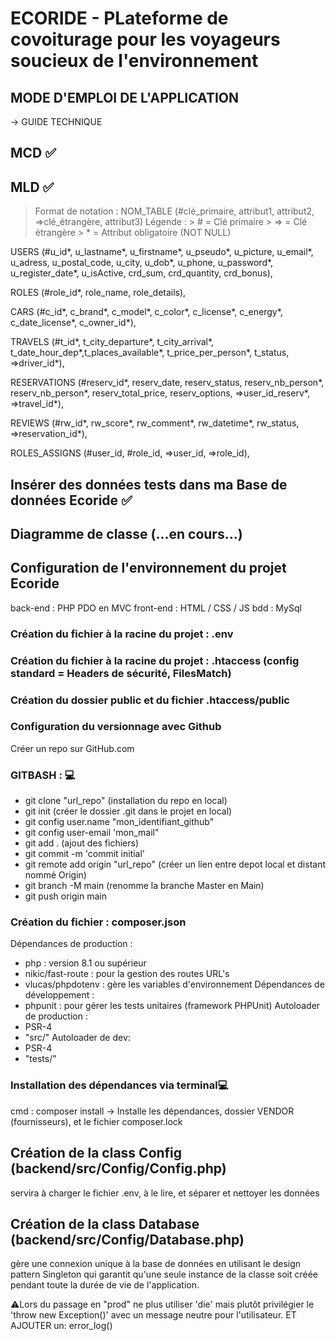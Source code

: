 # ECORIDE - PLateforme de covoiturage pour les voyageurs soucieux de l'environnement 

## MODE D'EMPLOI DE L'APPLICATION
 -> GUIDE TECHNIQUE


 ## MCD ✅

 ## MLD ✅
 > Format de notation :
 > NOM_TABLE (#clé_primaire, attribut1, attribut2, =>clé_étrangère, attribut3)
 > Légende :
    > # = Clé primaire
    > => = Clé étrangère
    > * = Attribut obligatoire (NOT NULL)

 USERS (#u_id*, u_lastname*, u_firstname*, u_pseudo*, u_picture, u_email*, u_adress, u_postal_code, u_city, u_dob*, u_phone, u_password*, u_register_date*, u_isActive, crd_sum, crd_quantity, crd_bonus),

 ROLES (#role_id*, role_name, role_details),

 CARS (#c_id*, c_brand*, c_model*, c_color*, c_license*, c_energy*, c_date_license*, c_owner_id*),

 TRAVELS (#t_id*, t_city_departure*, t_city_arrival*, t_date_hour_dep*,t_places_available*, t_price_per_person*, t_status, =>driver_id*),

 RESERVATIONS (#reserv_id*, reserv_date, reserv_status, reserv_nb_person*, reserv_nb_person*, reserv_total_price, reserv_options, =>user_id_reserv*, =>travel_id*),


 REVIEWS (#rw_id*, rw_score*, rw_comment*, rw_datetime*, rw_status, =>reservation_id*),

 ROLES_ASSIGNS (#user_id, #role_id, =>user_id, =>role_id),

 
## Insérer des données tests dans ma Base de données Ecoride ✅
## Diagramme de classe (...en cours...)




## Configuration de l'environnement du projet Ecoride
back-end : PHP PDO en MVC
front-end : HTML / CSS / JS
bdd : MySql

### Création du fichier à la racine du projet : .env
### Création du fichier à la racine du projet : .htaccess (config standard = Headers de sécurité, FilesMatch)

### Création du dossier public et du fichier .htaccess/public 

### Configuration du versionnage avec Github
   Créer un repo sur GitHub.com
### GITBASH : 💻
   - git clone "url_repo" (installation du repo en local)
   - git init (créer le dossier .git dans le projet en local)
   - git config user.name "mon_identifiant_github"
   - git config user-email 'mon_mail"
   - git add . (ajout des fichiers)
   - git commit -m 'commit initial'
   - git remote add origin "url_repo" (créer un lien entre depot local et distant nommé Origin)
   - git branch -M main (renomme la branche Master en Main)
   - git push origin main

### Création du fichier : composer.json
   Dépendances de production :
   - php : version 8.1 ou supérieur
   - nikic/fast-route : pour la gestion des routes URL's
   - vlucas/phpdotenv : gère les variables d'environnement
   Dépendances de développement :
   - phpunit : pour gérer les tests unitaires (framework PHPUnit)
   Autoloader de production : 
   -  PSR-4
   - "src/"
   Autoloader de dev:
   - PSR-4
   - "tests/"

### Installation des dépendances via terminal💻
 cmd : composer install
-> Installe les dépendances, dossier VENDOR (fournisseurs), et le fichier composer.lock

## Création de la class Config (backend/src/Config/Config.php)
servira à charger le fichier .env, à le lire, et séparer et nettoyer les données

## Création de la class Database (backend/src/Config/Database.php)
 gère une connexion unique à la base de données en utilisant le design pattern Singleton qui garantit qu'une seule instance de la classe soit créée pendant toute la durée de vie de l'application.

 ⚠️Lors du passage en "prod" ne plus utiliser 'die' mais plutôt privilégier le 'throw new Exception()' avec un message neutre pour l'utilisateur. 
 ET AJOUTER un:  error_log()

